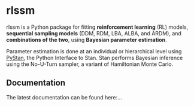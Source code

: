 # rlssm

rlssm is a Python package for fitting **reinforcement learning** (RL) models, **sequential sampling models** (DDM, RDM, LBA, ALBA, and ARDM), and **combinations of the two**, using **Bayesian parameter estimation**. 

Parameter estimation is done at an individual or hierarchical level using [PyStan](https://pystan.readthedocs.io/en/latest/index.html), the Python Interface to Stan. Stan performs Bayesian inference using the No-U-Turn sampler, a variant of Hamiltonian Monte Carlo.

## Documentation

The latest documentation can be found here:...
